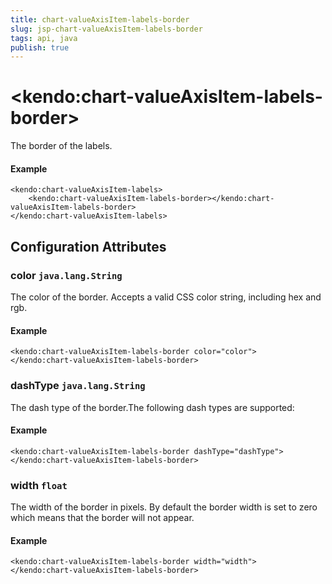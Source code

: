 ```yaml
---
title: chart-valueAxisItem-labels-border
slug: jsp-chart-valueAxisItem-labels-border
tags: api, java
publish: true
---
```


# \<kendo:chart-valueAxisItem-labels-border\>

The border of the labels.

#### Example
    <kendo:chart-valueAxisItem-labels>
        <kendo:chart-valueAxisItem-labels-border></kendo:chart-valueAxisItem-labels-border>
    </kendo:chart-valueAxisItem-labels>

## Configuration Attributes

### color `java.lang.String`

The color of the border. Accepts a valid CSS color string, including hex and rgb.

#### Example
    <kendo:chart-valueAxisItem-labels-border color="color">
    </kendo:chart-valueAxisItem-labels-border>

### dashType `java.lang.String`

The dash type of the border.The following dash types are supported:

#### Example
    <kendo:chart-valueAxisItem-labels-border dashType="dashType">
    </kendo:chart-valueAxisItem-labels-border>

### width `float`

The width of the border in pixels. By default the border width is set to zero which means that the border will not appear.

#### Example
    <kendo:chart-valueAxisItem-labels-border width="width">
    </kendo:chart-valueAxisItem-labels-border>

 
